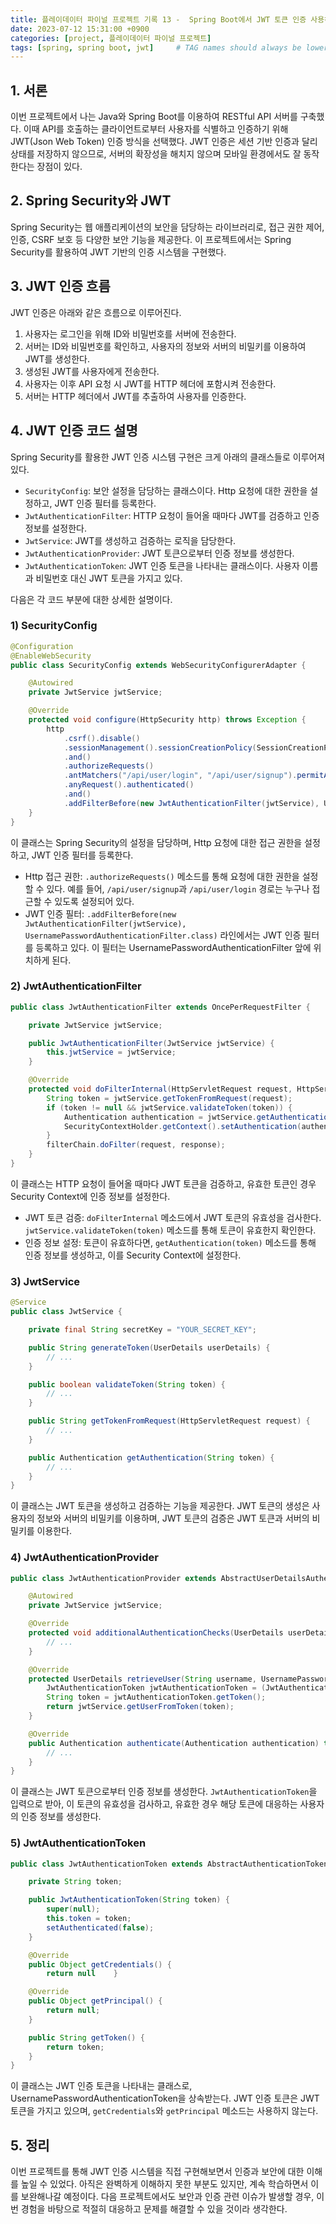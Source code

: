 ```yaml
---
title: 플레이데이터 파이널 프로젝트 기록 13 -  Spring Boot에서 JWT 토큰 인증 사용하기
date: 2023-07-12 15:31:00 +0900
categories: [project, 플레이데이터 파이널 프로젝트]
tags: [spring, spring boot, jwt]     # TAG names should always be lowercase
---
```

## 1. 서론

이번 프로젝트에서 나는 Java와 Spring Boot를 이용하여 RESTful API 서버를 구축했다. 이때 API를 호출하는 클라이언트로부터 사용자를 식별하고 인증하기 위해 JWT(Json Web Token) 인증 방식을 선택했다. JWT 인증은 세션 기반 인증과 달리 상태를 저장하지 않으므로, 서버의 확장성을 해치지 않으며 모바일 환경에서도 잘 동작한다는 장점이 있다.

## 2. Spring Security와 JWT

Spring Security는 웹 애플리케이션의 보안을 담당하는 라이브러리로, 접근 권한 제어, 인증, CSRF 보호 등 다양한 보안 기능을 제공한다. 이 프로젝트에서는 Spring Security를 활용하여 JWT 기반의 인증 시스템을 구현했다.

## 3. JWT 인증 흐름

JWT 인증은 아래와 같은 흐름으로 이루어진다.

1. 사용자는 로그인을 위해 ID와 비밀번호를 서버에 전송한다.
2. 서버는 ID와 비밀번호를 확인하고, 사용자의 정보와 서버의 비밀키를 이용하여 JWT를 생성한다.
3. 생성된 JWT를 사용자에게 전송한다.
4. 사용자는 이후 API 요청 시 JWT를 HTTP 헤더에 포함시켜 전송한다.
5. 서버는 HTTP 헤더에서 JWT를 추출하여 사용자를 인증한다.

## 4. JWT 인증 코드 설명

Spring Security를 활용한 JWT 인증 시스템 구현은 크게 아래의 클래스들로 이루어져 있다.

- `SecurityConfig`: 보안 설정을 담당하는 클래스이다. Http 요청에 대한 권한을 설정하고, JWT 인증 필터를 등록한다.
- `JwtAuthenticationFilter`: HTTP 요청이 들어올 때마다 JWT를 검증하고 인증 정보를 설정한다.
- `JwtService`: JWT를 생성하고 검증하는 로직을 담당한다.
- `JwtAuthenticationProvider`: JWT 토큰으로부터 인증 정보를 생성한다.
- `JwtAuthenticationToken`: JWT 인증 토큰을 나타내는 클래스이다. 사용자 이름과 비밀번호 대신 JWT 토큰을 가지고 있다.

다음은 각 코드 부분에 대한 상세한 설명이다.

### 1) SecurityConfig

```java
@Configuration
@EnableWebSecurity
public class SecurityConfig extends WebSecurityConfigurerAdapter {

    @Autowired
    private JwtService jwtService;

    @Override
    protected void configure(HttpSecurity http) throws Exception {
        http
            .csrf().disable()
            .sessionManagement().sessionCreationPolicy(SessionCreationPolicy.STATELESS)
            .and()
            .authorizeRequests()
            .antMatchers("/api/user/login", "/api/user/signup").permitAll()
            .anyRequest().authenticated()
            .and()
            .addFilterBefore(new JwtAuthenticationFilter(jwtService), UsernamePasswordAuthenticationFilter.class);
    }
}
```

이 클래스는 Spring Security의 설정을 담당하며, Http 요청에 대한 접근 권한을 설정하고, JWT 인증 필터를 등록한다.

- Http 접근 권한: `.authorizeRequests()` 메소드를 통해 요청에 대한 권한을 설정할 수 있다. 예를 들어, `/api/user/signup`과 `/api/user/login` 경로는 누구나 접근할 수 있도록 설정되어 있다.
- JWT 인증 필터: `.addFilterBefore(new JwtAuthenticationFilter(jwtService), UsernamePasswordAuthenticationFilter.class)` 라인에서는 JWT 인증 필터를 등록하고 있다. 이 필터는 UsernamePasswordAuthenticationFilter 앞에 위치하게 된다.

### 2) JwtAuthenticationFilter

```java
public class JwtAuthenticationFilter extends OncePerRequestFilter {

    private JwtService jwtService;

    public JwtAuthenticationFilter(JwtService jwtService) {
        this.jwtService = jwtService;
    }

    @Override
    protected void doFilterInternal(HttpServletRequest request, HttpServletResponse response, FilterChain filterChain) throws ServletException, IOException {
        String token = jwtService.getTokenFromRequest(request);
        if (token != null && jwtService.validateToken(token)) {
            Authentication authentication = jwtService.getAuthentication(token);
            SecurityContextHolder.getContext().setAuthentication(authentication);
        }
        filterChain.doFilter(request, response);
    }
}
```

이 클래스는 HTTP 요청이 들어올 때마다 JWT 토큰을 검증하고, 유효한 토큰인 경우 Security Context에 인증 정보를 설정한다.

- JWT 토큰 검증: `doFilterInternal` 메소드에서 JWT 토큰의 유효성을 검사한다. `jwtService.validateToken(token)` 메소드를 통해 토큰이 유효한지 확인한다.
- 인증 정보 설정: 토큰이 유효하다면, `getAuthentication(token)` 메소드를 통해 인증 정보를 생성하고, 이를 Security Context에 설정한다.

### 3) JwtService

```java
@Service
public class JwtService {

    private final String secretKey = "YOUR_SECRET_KEY";

    public String generateToken(UserDetails userDetails) {
        // ...
    }

    public boolean validateToken(String token) {
        // ...
    }

    public String getTokenFromRequest(HttpServletRequest request) {
        // ...
    }

    public Authentication getAuthentication(String token) {
        // ...
    }
}
```

이 클래스는 JWT 토큰을 생성하고 검증하는 기능을 제공한다. JWT 토큰의 생성은 사용자의 정보와 서버의 비밀키를 이용하며, JWT 토큰의 검증은 JWT 토큰과 서버의 비밀키를 이용한다.

### 4) JwtAuthenticationProvider

```java
public class JwtAuthenticationProvider extends AbstractUserDetailsAuthenticationProvider {

    @Autowired
    private JwtService jwtService;

    @Override
    protected void additionalAuthenticationChecks(UserDetails userDetails, UsernamePasswordAuthenticationToken authentication) throws AuthenticationException {
        // ...
    }

    @Override
    protected UserDetails retrieveUser(String username, UsernamePasswordAuthenticationToken authentication) throws AuthenticationException {
        JwtAuthenticationToken jwtAuthenticationToken = (JwtAuthenticationToken) authentication;
        String token = jwtAuthenticationToken.getToken();
        return jwtService.getUserFromToken(token);
    }

    @Override
    public Authentication authenticate(Authentication authentication) throws AuthenticationException {
        // ...
    }
}
```

이 클래스는 JWT 토큰으로부터 인증 정보를 생성한다. `JwtAuthenticationToken`을 입력으로 받아, 이 토큰의 유효성을 검사하고, 유효한 경우 해당 토큰에 대응하는 사용자의 인증 정보를 생성한다.

### 5) JwtAuthenticationToken

```java
public class JwtAuthenticationToken extends AbstractAuthenticationToken {

    private String token;

    public JwtAuthenticationToken(String token) {
        super(null);
        this.token = token;
        setAuthenticated(false);
    }

    @Override
    public Object getCredentials() {
        return null    }

    @Override
    public Object getPrincipal() {
        return null;
    }

    public String getToken() {
        return token;
    }
}
```

이 클래스는 JWT 인증 토큰을 나타내는 클래스로, UsernamePasswordAuthenticationToken을 상속받는다. JWT 인증 토큰은 JWT 토큰을 가지고 있으며, `getCredentials`와 `getPrincipal` 메소드는 사용하지 않는다.

## 5. 정리

이번 프로젝트를 통해 JWT 인증 시스템을 직접 구현해보면서 인증과 보안에 대한 이해를 높일 수 있었다. 아직은 완벽하게 이해하지 못한 부분도 있지만, 계속 학습하면서 이를 보완해나갈 예정이다. 다음 프로젝트에서도 보안과 인증 관련 이슈가 발생할 경우, 이번 경험을 바탕으로 적절히 대응하고 문제를 해결할 수 있을 것이라 생각한다.